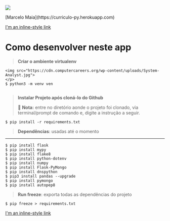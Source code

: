 <p align="left">
<img src="https://cdn.computercareers.org/wp-content/uploads/System-Analyst.jpg">
</p>


<p>[Marcelo Maia](https://curriculo-py.herokuapp.com)</p>

[I'm an inline-style link](https://www.google.com)
# Como desenvolver neste app

> __Criar o ambiente virtualenv__
```<p align="left">
<img src="https://cdn.computercareers.org/wp-content/uploads/System-Analyst.jpg">
</p>
$ python3 -m venv ven


```

> __Instalar Projeto após cloná-lo do Github__
> 
> 📝 **Nota:** entre no diretório aonde o projeto foi clonado, via terminal/prompt de comando e, digite a instrução a seguir.
> 
```
$ pip install -r requirements.txt
```

>  __Dependências__: usadas até o momento
-------------------------------
```
$ pip install flask
$ pip install mypy
$ pip install flake8
$ pip install python-dotenv
$ pip install numpy
$ pip install Flask-PyMongo
$ pip install dnspython
$ pip3 install pandas --upgrade
$ pip install pymongo
$ pip install autopep8
```

> __Run freeze__: exporta todas as dependências do projeto
```
$ pip freeze > requirements.txt
```
[I'm an inline-style link](https://www.google.com)
